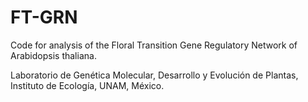 # FT-GRN
Code for analysis of the Floral Transition Gene Regulatory Network of Arabidopsis thaliana.

Laboratorio de Genética Molecular, Desarrollo y Evolución de Plantas, Instituto de Ecología, UNAM, México.
